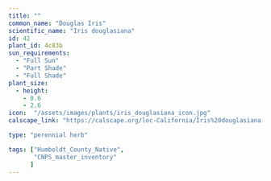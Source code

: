 ```yaml
---
title: ""
common_name: "Douglas Iris"
scientific_name: "Iris douglasiana"
id: 42
plant_id: 4c83b
sun_requirements:
  - "Full Sun"
  - "Part Shade"
  - "Full Shade"
plant_size:
  - height: 
    - 0.6
    - 2.6
icon:  "/assets/images/plants/iris_douglasiana_icon.jpg"
calscape_link: "https://calscape.org/loc-California/Iris%20douglasiana(%20)"

type: "perennial herb"

tags: ["Humboldt_County_Native",
       "CNPS_master_inventory"
      ]
---
```


